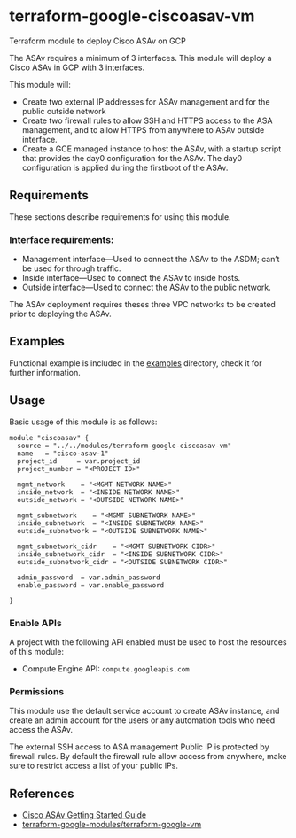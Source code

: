 # terraform-google-ciscoasav-vm
Terraform module to deploy Cisco ASAv on GCP

The ASAv requires a minimum of 3 interfaces. This module will deploy a Cisco ASAv in GCP with 3 interfaces.

This module will:

- Create two external IP addresses for ASAv management and for the public outside network
- Create two firewall rules to allow SSH and HTTPS access to the ASA management, and to allow HTTPS from anywhere to ASAv outside interface.
- Create a GCE managed instance to host the ASAv, with a startup script that provides the day0 configuration for the ASAv. The day0 configuration is applied during the firstboot of the ASAv.

## Requirements

These sections describe requirements for using this module.
### Interface requirements:
- Management interface—Used to connect the ASAv to the ASDM; can’t be used for through traffic.
- Inside interface—Used to connect the ASAv to inside hosts.
- Outside interface—Used to connect the ASAv to the public network.

The ASAv deployment requires theses three VPC networks to be created prior to deploying the ASAv.

## Examples

Functional example is included in the [examples](./examples/) directory, check it for further information.

## Usage

Basic usage of this module is as follows:

```hcl
module "ciscoasav" {
  source = "../../modules/terraform-google-ciscoasav-vm"
  name   = "cisco-asav-1"
  project_id     = var.project_id
  project_number = "<PROJECT ID>"

  mgmt_network    = "<MGMT NETWORK NAME>"
  inside_network  = "<INSIDE NETWORK NAME>"
  outside_network = "<OUTSIDE NETWORK NAME>"

  mgmt_subnetwork    = "<MGMT SUBNETWORK NAME>"
  inside_subnetwork  = "<INSIDE SUBNETWORK NAME>"
  outside_subnetwork = "<OUTSIDE SUBNETWORK NAME>"

  mgmt_subnetwork_cidr    = "<MGMT SUBNETWORK CIDR>"
  inside_subnetwork_cidr  = "<INSIDE SUBNETWORK CIDR>"
  outside_subnetwork_cidr = "<OUTSIDE SUBNETWORK CIDR>"

  admin_password  = var.admin_password
  enable_password = var.enable_password

}
```

### Enable APIs

A project with the following API enabled must be used to host the
resources of this module:

- Compute Engine API: `compute.googleapis.com`


### Permissions

This module use the default service account to create ASAv instance, and create an admin account for the users or any automation tools who need access the ASAv.

The external SSH access to ASA management Public IP is protected by firewall rules. By default the firewall rule allow access from anywhere, make sure to restrict access a list of your public IPs.



## References

- [Cisco ASAv Getting Started Guide](https://www.cisco.com/c/en/us/td/docs/security/asa/asa916/asav/getting-started/asav-916-gsg/asav_gcp.html)
- [terraform-google-modules/terraform-google-vm](https://github.com/terraform-google-modules/terraform-google-vm/tree/master/modules/instance_template)
